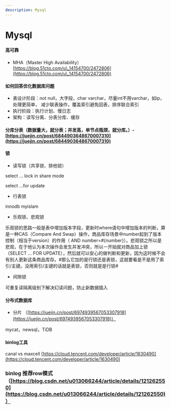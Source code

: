 ```yaml
---
description: Mysql
---
```


# Mysql

#### 高可靠

* MHA（Master High Availability）[https://blog.51cto.com/u\_14154700/2472806](https://blog.51cto.com/u\_14154700/2472806)

#### 如何回答优化数据库问题

* 表设计阶段：not null，大字段，char varchar，尽量int不用varchar，如ip，处理更简单， 减少联表操作，覆盖索引避免回表，排序联合索引
* 执行阶段：执行计划、慢日志
* 架构：读写分离、分表分库、缓存

#### 分库分表（**数据量大，就分表；并发高，单节点瓶颈，就分库**。）- [https://juejin.cn/post/6844903648670007310](https://juejin.cn/post/6844903648670007310)

#### 锁

* 读写锁（共享锁、排他锁）

&#x20;          select ... lock in share mode

&#x20;          select ...for update

* 行表锁

&#x20;          innodb myislam

* 乐观锁、悲观锁

乐观锁的思路一般是表中增加版本字段，更新时where语句中增加版本的判断，算是一种CAS（Compare And Swap）操作，商品库存场景中number起到了版本控制（相当于version）的作用（ AND number=#{number}）。悲观锁之所以是悲观，在于他认为本次操作会发生并发冲突，所以一开始就对商品加上锁（SELECT ... FOR UPDATE），然后就可以安心的做判断和更新，因为这时候不会有别人更新这条商品库存。#那么它加的是行锁还是表锁，这就要看是不是用了索引/主键。没用索引/主键的话就是表锁，否则就是是行锁#

* 间隙锁

可重复读隔离级别下解决幻读问题，防止新数据插入

#### 分布式数据库

* 分片 （[https://juejin.cn/post/6974939567053307918](https://juejin.cn/post/6974939567053307918)）

&#x20;      mycat，newsql，TiDB

#### binlog工具

canal vs maxcell [https://cloud.tencent.com/developer/article/1630490](https://cloud.tencent.com/developer/article/1630490)

### binlog 推荐row模式（[https://blog.csdn.net/u013066244/article/details/121262550](https://blog.csdn.net/u013066244/article/details/121262550)）

